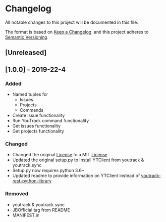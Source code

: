 # Changelog
All notable changes to this project will be documented in this file.

The format is based on [Keep a Changelog](https://keepachangelog.com/en/1.0.0/),
and this project adheres to [Semantic Versioning](https://semver.org/spec/v2.0.0.html).

## [Unreleased]

## [1.0.0] - 2019-22-4
### Added
- Named tuples for
   - Issues
   - Projects
   - Commands
- Create issue functionality
- Run YouTrack command functionality
- Get issues functionality
- Get projects functionality

### Changed
- Changed the original [License](https://github.com/JetBrains/youtrack-rest-python-library/blob/master/LICENSE) to a MIT [License](https://github.com/JoshLee0915/youtrack-rest-python-library/blob/master/LICENSE)
- Updated the original setup.py to install YTClient from youtrack & youtrack.sync 
- Setup.py now requires python 3.6+
- Updated readme to provide information on YTClient instead of [youtrack-rest-python-library](https://github.com/JetBrains/youtrack-rest-python-library)

### Removed
- youtrack & youtrack.sync
- JBOfficial tag from README
- MANIFEST.in